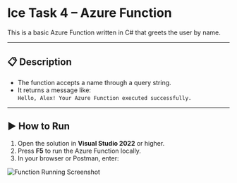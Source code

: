 # Ice Task 4 – Azure Function

This is a basic Azure Function written in C# that greets the user by name.

---

## 📋 Description

- The function accepts a name through a query string.
- It returns a message like:  
  `Hello, Alex! Your Azure Function executed successfully.`

---

## ▶️ How to Run

1. Open the solution in **Visual Studio 2022** or higher.
2. Press **F5** to run the Azure Function locally.
3. In your browser or Postman, enter:

![Function Running Screenshot](Screenshot%202025-05-22%20234801.png) 

